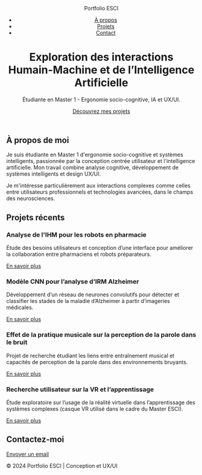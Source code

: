 <!DOCTYPE html>
<html lang="fr">
<head>
    <meta charset="UTF-8">
    <meta name="viewport" content="width=device-width, initial-scale=1.0">
    <meta name="description" content="Portfolio Master ESCI - Ergonomie, IA, et UX/UI">
    <link rel="stylesheet" href="style.css">
    <link href="https://fonts.googleapis.com/css2?family=Roboto:wght@400;700&display=swap" rel="stylesheet">
</head>
<body>
    <header>
        <nav>
            <div class="logo">Portfolio ESCI</div>
            <ul>
                <li><a href="#about">À propos</a></li>
                <li><a href="#projects">Projets</a></li>
                <li><a href="#contact">Contact</a></li>
            </ul>
        </nav>
        <div class="hero">
            <h1>Exploration des interactions Humain-Machine et de l’Intelligence Artificielle</h1>
            <p>Étudiante en Master 1 - Ergonomie socio-cognitive, IA et UX/UI.</p>
            <a href="#projects" class="btn-primary">Découvrez mes projets</a>
        </div>
    </header>
    <main>
        <section id="about">
            <div class="container">
                <h2>À propos de moi</h2>
                <p>
                    Je suis étudiante en Master 1 d'ergonomie socio-cognitive et systèmes intelligents, passionnée par la conception centrée utilisateur et l'intelligence artificielle. Mon travail combine analyse cognitive, développement de systèmes intelligents et design UX/UI.
                </p>
                <p>
                    Je m'intéresse particulièrement aux interactions complexes comme celles entre utilisateurs professionnels et technologies avancées, dans le champs des neurosciences.
                </p>
            </div>
        </section>
        <section id="projects">
            <div class="container">
                <h2>Projets récents</h2>
                <div class="project-grid">
                    <div class="project-card">
                        <h3>Analyse de l'IHM pour les robots en pharmacie</h3>
                        <p>
                            Étude des besoins utilisateurs et conception d’une interface pour améliorer la collaboration entre pharmaciens et robots préparateurs.
                        </p>
                        <a href="https://www.figma.com/design/v1LVLaDGnx6lKTbqrjXkdu/IHM-Pharmacie?node-id=0-1&m=dev&t=XxqisdkceLboDoJI-1" target="_blank">En savoir plus</a>
                    </div>
                    <div class="project-card">
                        <h3>Modèle CNN pour l’analyse d’IRM Alzheimer</h3>
                        <p>
                            Développement d’un réseau de neurones convolutifs pour détecter et classifier les stades de la maladie d’Alzheimer à partir d’imageries médicales.
                        </p>
                        <a href="tresboncnnentrainé.py" target="_blank">En savoir plus</a>
                    </div>
                    <div class="project-card">
                        <h3>Effet de la pratique musicale sur la perception de la parole dans le bruit</h3>
                        <p>
                            Projet de recherche étudiant les liens entre entraînement musical et capacités de perception de la parole dans des environnements bruyants.
                        </p>
                        <a href="#" target="_blank">En savoir plus</a>
                    </div>
                    <div class="project-card">
                        <h3>Recherche utilisateur sur la VR et l’apprentissage</h3>
                        <p>
                            Étude exploratoire sur l’usage de la réalité virtuelle dans l’apprentissage des systèmes complexes (casque VR utilisé dans le cadre du Master ESCI).
                        </p>
                        <a href="#" target="_blank">En savoir plus</a>
                    </div>
                </div>
            </div>
        </section>
        <section id="contact">
            <div class="container">
                <h2>Contactez-moi</h2>
                <p>
                </p>
                <a href="mailto:votre.email@example.com" class="btn-secondary">Envoyer un email</a>
            </div>
        </section>
    </main>
    <footer>
        <div class="container">
            <p>&copy; 2024 Portfolio ESCI | Conception et UX/UI</p>
        </div>
    </footer>
</body>
</html>
